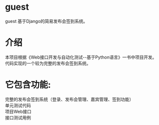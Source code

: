 # guest
guest
基于Django的简易发布会签到系统。
# 介绍
本项目根据《Web接口开发与自动化测试--基于Python语言》一书中项目开发。代码实现的一个较为完整的发布会签到系统。
# 它包含功能:
完整的发布会签到系统（登录、发布会管理、嘉宾管理、签到功能）<br>
单元测试代码<br>
项目Web接口<br>
接口测试用例<br>
